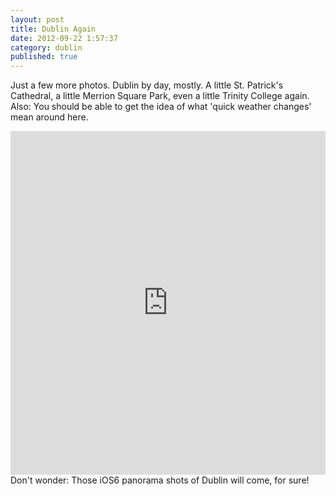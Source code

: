 ```yaml
---
layout: post
title: Dublin Again
date: 2012-09-22 1:57:37
category: dublin
published: true
---
```

Just a few more photos. Dublin by day, mostly. A little St. Patrick's Cathedral, a little Merrion Square Park, even a little Trinity College again. Also: You should be able to get the idea of what 'quick weather changes' mean around here. 
<iframe class="imgur-album" width="100%" height="550" frameborder="0" src="http://imgur.com/a/afFM7/embed"></iframe>
Don't wonder: Those iOS6 panorama shots of Dublin will come, for sure!